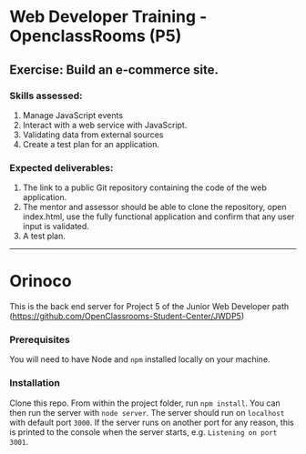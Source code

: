 # Web Developer Training - OpenclassRooms (P5)

## __Exercise:__ Build an e-commerce site.

### __Skills assessed:__
 1. Manage JavaScript events
 2. Interact with a web service with JavaScript.
 3. Validating data from external sources
 4. Create a test plan for an application.

### __Expected deliverables:__ 
1. The link to a public Git repository containing the code of the web application.
2. The mentor and assessor should be able to clone the repository, open index.html, use the fully functional application and confirm that any user input is validated.
3. A test plan.

--- --- --- 

# Orinoco #

This is the back end server for Project 5 of the Junior Web Developer path (https://github.com/OpenClassrooms-Student-Center/JWDP5)

### Prerequisites ###

You will need to have Node and `npm` installed locally on your machine.

### Installation ###

Clone this repo. From within the project folder, run `npm install`. You 
can then run the server with `node server`. 
The server should run on `localhost` with default port `3000`. If the
server runs on another port for any reason, this is printed to the
console when the server starts, e.g. `Listening on port 3001`.
